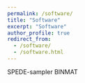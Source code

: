 ```yaml
---
permalink: /software/
title: "Software"
excerpt: "Software"
author_profile: true
redirect_from: 
  - /software/
  - /software.html
---
```


SPEDE-sampler
BINMAT
